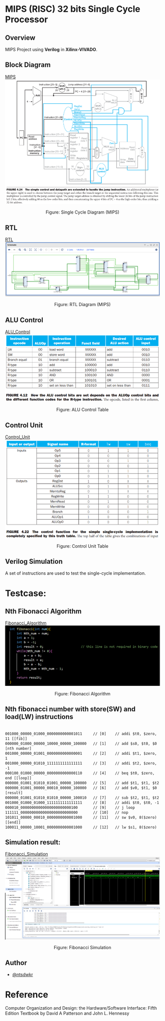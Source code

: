 # MIPS (RISC) 32 bits Single Cycle Processor

## Overview

MIPS Project using **Verilog** in **Xilinx-VIVADO**.

## Block Diagram

[MIPS](Documents/MIPS.png)
![MIPS](Documents/MIPS.png)

<center>Figure: Single Cycle Diagram (MIPS)</center>

## RTL

[RTL](Documents/RTL.png)
![RTL](Documents/RTL.png)
<center>Figure: RTL Diagram (MIPS)</center>

## ALU Control

[ALU_Control](Documents/ALU_Control.png)
![ALU_Control](Documents/ALU_Control.png)

<center>Figure: ALU Control Table</center>


## Control Unit

[Control_Unit](Documents/Control_Unit.png)
![Control_Unit](Documents/Control_Unit.png)

<center>Figure: Control Unit Table</center>

## Verilog Simulation

A set of instructions are used to test the single-cycle implementation.

# Testcase: 

## Nth Fibonacci Algorithm

[Fibonacci_Algorithm](Documents/Fibonacci_Function.png)
![Fibonacci_Algorithm](Documents/Fibonacci_Function.png)
<center>Figure: Fibonacci Algorithm</center>


## Nth fibonacci number with store(SW) and load(LW) instructions

```assembly

001000_00000_01000_0000000000001011     // [0]    // addi $t0, $zero, 11 [[fib]]
000000_01000_00000_10000_00000_100000   // [1]    // add $s0, $t0, $0 [nth number]
001000_00000_01001_0000000000000001     // [2]    // addi $t1, $zero, 1
001000_00000_01010_1111111111111111     // [3]    // addi $t2, $zero, -1
000100_01000_00000_0000000000000110     // [4]    // beq $t0, $zero, end [[loop]]
000000_01001_01010_01001_00000_100000   // [5]    // add $t1, $t1, $t2
000000_01001_00000_00010_00000_100000   // [6]    // add $v0, $t1, $0 [result]
000000_01001_01010_01010_00000_100010   // [7]    // sub $t2, $t1, $t2
001000_01000_01000_1111111111111111     // [8]    // addi $t0, $t0, -1
000010_00000000000000000000000100       // [9]    // j loop
111111_00000000000000000000000000       // [10]   // nop
101011_00000_00010_0000000000001000     // [11]   // sw $v0, 8($zero) [[end]]
100011_00000_10001_0000000000001000     // [12]   // lw $s1, 8($zero)

```

## Simulation result:

[Fibonacci_Simulation](Documents/Fibonacci_Simulation.png)
![Fibonacci_Simulation](Documents/Fibonacci_Simulation.png)
<center>Figure: Fibonacci Simulation</center>

## Author 
- [@ntsdwkr](https://github.com/ntsdwkr) 

# Reference

Computer Organization and Design: the Hardware/Software Interface: Fifth Edition
Textbook by David A Patterson and John L. Hennessy
